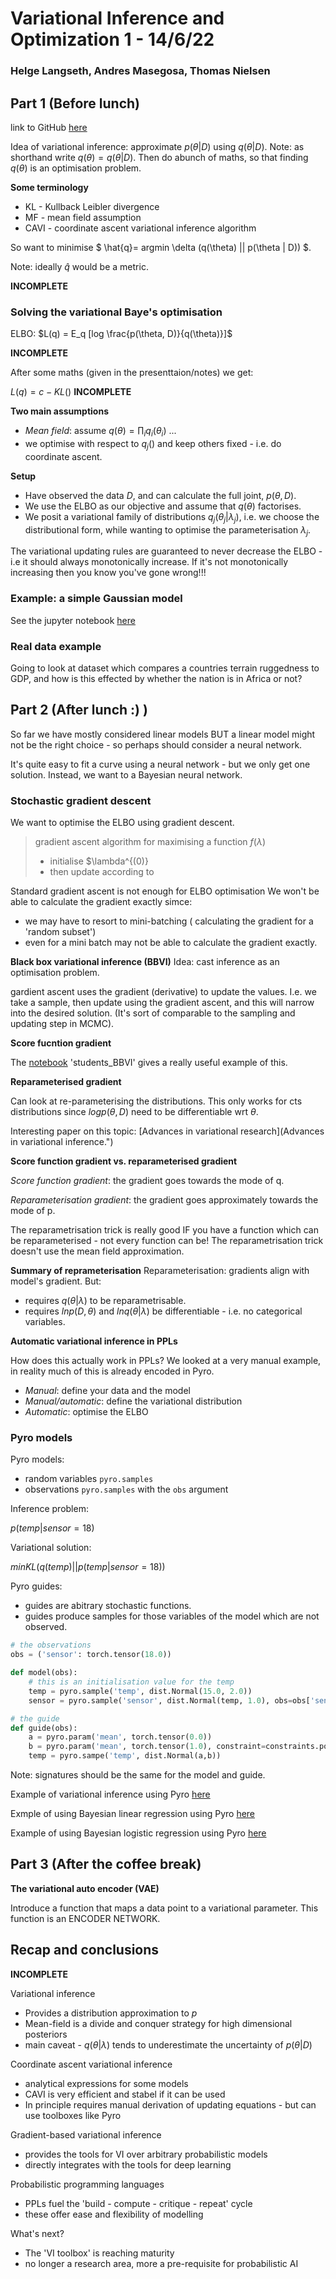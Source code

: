 # Variational Inference and Optimization 1 - 14/6/22
### Helge Langseth, Andres Masegosa, Thomas Nielsen 

## Part 1 (Before lunch)
link to GitHub [here](https://github.com/PGM-Lab/2022-ProbAI/tree/main/Day2-BeforeLunch)

Idea of variational inference: approximate $p(\theta | D)$ using $q(\theta | D)$. Note: as shorthand write $q(\theta) = q(\theta | D)$. Then do  abunch of maths, so that finding $q(\theta)$ is an optimisation problem. 

**Some terminology**
* KL - Kullback Leibler divergence 
* MF - mean field assumption 
* CAVI - coordinate ascent variational inference algorithm 

So want to minimise 
$ \hat{q}= argmin \delta (q(\theta) || p(\theta | D)) $. 

Note: ideally $\hat{q}$ would be a metric. 

**INCOMPLETE**

### Solving the variational Baye's optimisation 

ELBO: $L(q) = E_q [log \frac{p(\theta, D)}{q(\theta)}]$

**INCOMPLETE**

After some maths (given in the presenttaion/notes) we get: 

$L(q) = c - KL()$ **INCOMPLETE**

**Two main assumptions**

* *Mean field*: assume $q(\theta)=\prod_i q_i(\theta_i)$ ...
* we optimise with respect to $q_j()$ and keep others fixed - i.e. do coordinate ascent. 

**Setup** 
* Have observed the data $D$, and can calculate the full joint, $p(\theta, D)$. 
* We use the ELBO as our objective and assume that $q(\theta)$ factorises. 
* We posit a variational family of distributions $q_j (\theta_j |\lambda_j)$, i.e. we choose the distributional form, while wanting to optimise the parameterisation $\lambda_j$. 

The variational updating rules are guaranteed to never decrease the ELBO - i.e it should always monotonically increase. If it's not monotonically increasing then you know you've gone wrong!!! 

### Example: a simple Gaussian model 
See the jupyter notebook [here](https://github.com/PGM-Lab/2022-ProbAI/blob/main/Day2-BeforeLunch/notebooks/students_simple_model.ipynb)

### Real data example 

Going to look at dataset which compares a countries terrain ruggedness to GDP, and how is this effected by whether the nation is in Africa or not? 

## Part 2 (After lunch :) )

So far we have mostly considered linear models BUT a linear model might not be the right choice - so perhaps should consider a neural network. 

It's quite easy to fit a curve using a neural network - but we only get one solution. Instead, we want to a Bayesian neural network. 

### Stochastic gradient descent 

We want to optimise the ELBO using gradient descent. 

> gradient ascent algorithm for maximising a function $f (\lambda)$
> * initialise $\lambda^{(0)} 
> * then update according to 

Standard gradient ascent is not enough for ELBO optimisation 
We won't be able to calculate the gradient exactly simce:
* we may have to resort to mini-batching ( calculating the gradient for a 'random subset')
* even for a mini batch may not be able to calculate the gradient exactly. 

**Black box variational inference (BBVI)**
Idea: cast inference as an optimisation problem. 

gardient ascent uses the gradient (derivative) to update the values. I.e. we take a sample, then update using the gradient ascent, and this will narrow into the desired solution. (It's sort of comparable to the sampling and updating step in MCMC). 

**Score fucntion gradient**

The [notebook](https://github.com/PGM-Lab/2022-ProbAI) 'students_BBVI' gives a really useful example of this. 

**Reparameterised gradient**

Can look at re-parameterising the distributions. This only works for cts distributions since $log p(\theta, D)$ need to be differentiable wrt $\theta$. 

Interesting paper on this topic:
[Advances in variational research](Advances in variational inference.")

**Score function gradient vs. reparameterised gradient**

*Score function gradient*: the gradient goes towards the mode of q. 

*Reparameterisation gradient*: the gradient goes approximately towards the mode of p. 

The reparametrisation trick is really good IF you have a function which can be reparameterised - not every function can be! 
The reparametrisation trick doesn't use the mean field approximation. 

**Summary of reprameterisation**
Reparameterisation: gradients align with model's gradient. But: 
* requires $q(\theta | \lambda)$ to be reparametrisable. 
* requires $ln p(D, \theta)$ and $ln q(\theta | \lambda)$ be differentiable - i.e. no categorical variables. 

**Automatic variational inference in PPLs**

How does this actually work in PPLs? We looked at a very manual example, in reality much of this is already encoded in Pyro. 

* *Manual*: define your data and the model 
* *Manual/automatic*: define the variational distribution
* *Automatic*: optimise the ELBO

### Pyro models 

Pyro models: 
* random variables `pyro.samples`
* observations `pyro.samples` with the `obs` argument 

Inference problem:

$p(temp | sensor=18)$

Variational solution:

$min KL( q(temp)|| p(temp | sensor=18))$

Pyro guides:
* guides are abitrary stochastic functions. 
* guides produce samples for those variables of the model which are not observed. 

```python 
# the observations
obs = ('sensor': torch.tensor(18.0))

def model(obs):
    # this is an initialisation value for the temp
    temp = pyro.sample('temp', dist.Normal(15.0, 2.0))
    sensor = pyro.sample('sensor', dist.Normal(temp, 1.0), obs=obs['sensor'])
```

```python 
# the guide
def guide(obs):
    a = pyro.param('mean', torch.tensor(0.0))
    b = pyro.param('mean', torch.tensor(1.0), constraint=constraints.positive)
    temp = pyro.sampe('temp', dist.Normal(a,b))
```

Note: signatures should be the same for the model and guide. 

Example of variational inference using Pyro [here](https://github.com/PGM-Lab/2022-ProbAI/blob/main/Day2-AfterLunch/notebooks/solution_simple_gaussian_model_pyro.ipynb)

Exmple of using Bayesian linear regression using Pyro [here](https://github.com/PGM-Lab/2022-ProbAI/blob/main/Day2-AfterLunch/notebooks/bayesian_linear_regression.ipynb)

Example of using Bayesian logistic regression using Pyro [here](https://github.com/PGM-Lab/2022-ProbAI/blob/main/Day2-AfterLunch/notebooks/students_bayesian_logistic_regression.ipynb)

## Part 3 (After the coffee break)

**The variational auto encoder (VAE)**

Introduce a function that maps a data point to a variational parameter. This function is an ENCODER NETWORK. 

## Recap and conclusions 

**INCOMPLETE** 

Variational inference 

* Provides a distribution approximation to $p$
* Mean-field is a divide and conquer strategy for  high dimensional posteriors 
* main caveat - $q(\theta |\lambda)$ tends to underestimate the uncertainty of $p(\theta | D)$

Coordinate ascent variational inference 

* analytical expressions for some models
* CAVI is very efficient and stabel if it can be used
* In principle requires manual derivation of updating equations - but can use toolboxes like Pyro

Gradient-based variational inference 

* provides the tools for VI over arbitrary probabilistic models 
* directly integrates with the tools for deep learning 

Probabilistic programming languages 

* PPLs fuel the 'build -  compute - critique - repeat' cycle 
* these offer ease and flexibility of modelling 

What's next?

* The 'VI toolbox' is reaching maturity 
* no longer a research area, more a pre-requisite for probabilistic AI 

